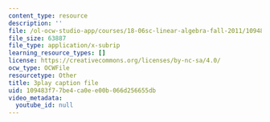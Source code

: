```yaml
---
content_type: resource
description: ''
file: /ol-ocw-studio-app/courses/18-06sc-linear-algebra-fall-2011/109483f77be4ca0ee00b066d256655db_lGGDIGizcQ0.srt
file_size: 63887
file_type: application/x-subrip
learning_resource_types: []
license: https://creativecommons.org/licenses/by-nc-sa/4.0/
ocw_type: OCWFile
resourcetype: Other
title: 3play caption file
uid: 109483f7-7be4-ca0e-e00b-066d256655db
video_metadata:
  youtube_id: null
---
```


